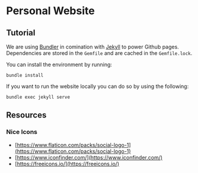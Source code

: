 # Personal Website

## Tutorial

We are using [Bundler](https://bundler.io) in comination with [Jekyll](https://jekyllrb.com) to power Github pages.
Dependencies are stored in the `Gemfile` and are cached in the `Gemfile.lock`.

You can install the environment by running:
```shell
bundle install
```

If you want to run the website locally you can do so by using the following:
```shell
bundle exec jekyll serve
```

## Resources

### Nice Icons

- [https://www.flaticon.com/packs/social-logo-1](https://www.flaticon.com/packs/social-logo-1)
- [https://www.iconfinder.com/](https://www.iconfinder.com/)
- [https://freeicons.io/](https://freeicons.io/)
